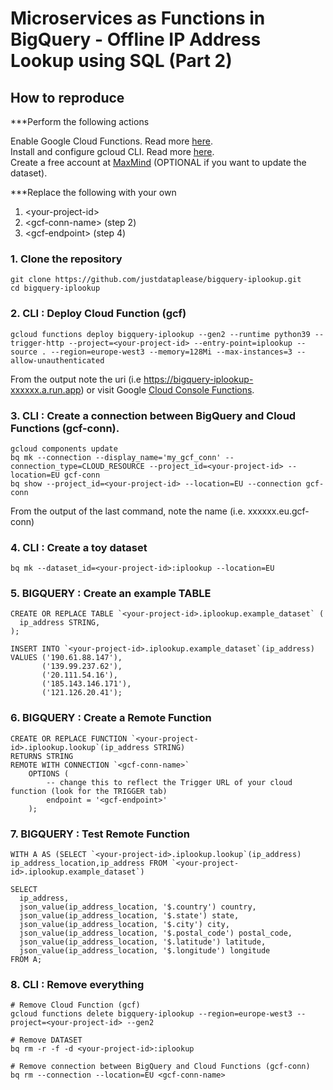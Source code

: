 # Microservices as Functions in BigQuery - Offline IP Address Lookup using SQL (Part 2)

## How to reproduce

***Perform the following actions

Enable Google Cloud Functions. Read more [here](https://cloud.google.com/functions/docs/create-deploy-gcloud). \
Install and configure gcloud CLI. Read more [here](https://cloud.google.com/functions/docs/create-deploy-gcloud). \
Create a free account at [MaxMind](https://www.maxmind.com/) (OPTIONAL if you want to update the dataset).

***Replace the following with your own
1) \<your-project-id>
2) \<gcf-conn-name> (step 2)
3) \<gcf-endpoint> (step 4)

### 1. Clone the repository
    git clone https://github.com/justdataplease/bigquery-iplookup.git
    cd bigquery-iplookup

### 2. CLI : Deploy Cloud Function (gcf)
    gcloud functions deploy bigquery-iplookup --gen2 --runtime python39 --trigger-http --project=<your-project-id> --entry-point=iplookup --source . --region=europe-west3 --memory=128Mi --max-instances=3 --allow-unauthenticated

From the output note the uri  <gcf-endpoint> (i.e https://bigquery-iplookup-xxxxxx.a.run.app) 
or visit Google [Cloud Console Functions](https://console.cloud.google.com/functions/list?project=).

### 3. CLI : Create a connection between BigQuery and Cloud Functions (gcf-conn).

    gcloud components update
    bq mk --connection --display_name='my_gcf_conn' --connection_type=CLOUD_RESOURCE --project_id=<your-project-id> --location=EU gcf-conn
    bq show --project_id=<your-project-id> --location=EU --connection gcf-conn

From the output of the last command, note the name <gcf-conn-name> (i.e. xxxxxx.eu.gcf-conn)

### 4. CLI : Create a toy dataset

    bq mk --dataset_id=<your-project-id>:iplookup --location=EU

### 5. BIGQUERY : Create an example TABLE

    CREATE OR REPLACE TABLE `<your-project-id>.iplookup.example_dataset` (
      ip_address STRING,
    );
    
    INSERT INTO `<your-project-id>.iplookup.example_dataset`(ip_address)
    VALUES ('190.61.88.147'),
           ('139.99.237.62'),
           ('20.111.54.16'),
           ('185.143.146.171'),
           ('121.126.20.41');

### 6. BIGQUERY : Create a Remote Function 
    CREATE OR REPLACE FUNCTION `<your-project-id>.iplookup.lookup`(ip_address STRING)
    RETURNS STRING
    REMOTE WITH CONNECTION `<gcf-conn-name>`
        OPTIONS (
            -- change this to reflect the Trigger URL of your cloud function (look for the TRIGGER tab)
            endpoint = '<gcf-endpoint>'
        );

### 7. BIGQUERY : Test Remote Function
    WITH A AS (SELECT `<your-project-id>.iplookup.lookup`(ip_address) ip_address_location,ip_address FROM `<your-project-id>.iplookup.example_dataset`)
    
    SELECT
      ip_address,
      json_value(ip_address_location, '$.country') country,
      json_value(ip_address_location, '$.state') state,
      json_value(ip_address_location, '$.city') city,
      json_value(ip_address_location, '$.postal_code') postal_code,
      json_value(ip_address_location, '$.latitude') latitude,
      json_value(ip_address_location, '$.longitude') longitude
    FROM A;

### 8. CLI : Remove everything
    # Remove Cloud Function (gcf)
    gcloud functions delete bigquery-iplookup --region=europe-west3 --project=<your-project-id> --gen2

    # Remove DATASET
    bq rm -r -f -d <your-project-id>:iplookup

    # Remove connection between BigQuery and Cloud Functions (gcf-conn)
    bq rm --connection --location=EU <gcf-conn-name>